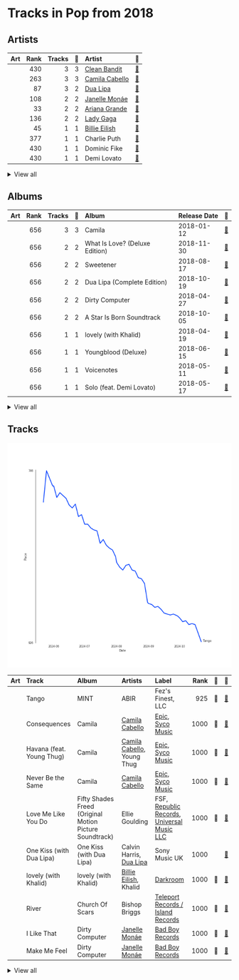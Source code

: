 # Tracks in Pop from 2018

## Artists

| Art | Rank | Tracks | 💚 | Artist | 🔗 |
|:---|---:|---:|---:|:---|:---|
| <img src="https://i.scdn.co/image/ab6761610000e5eb70d80b8ab8e193aef64223ec" alt="" width="50" /> | 430 | 3 | 3 | [Clean Bandit](../../../artists/clean_bandit/overview.md) | [🔗](https://open.spotify.com/artist/6MDME20pz9RveH9rEXvrOM) |
| <img src="https://i.scdn.co/image/ab6761610000e5eb76470faf6330235edbcb90a9" alt="" width="50" /> | 263 | 3 | 3 | [Camila Cabello](../../../artists/camila_cabello/overview.md) | [🔗](https://open.spotify.com/artist/4nDoRrQiYLoBzwC5BhVJzF) |
| <img src="https://i.scdn.co/image/ab6761610000e5eb0c68f6c95232e716f0abee8d" alt="" width="50" /> | 87 | 3 | 2 | [Dua Lipa](../../../artists/dua_lipa/overview.md) | [🔗](https://open.spotify.com/artist/6M2wZ9GZgrQXHCFfjv46we) |
| <img src="https://i.scdn.co/image/ab6761610000e5eb5dab878686269b7b8f4c3ab1" alt="" width="50" /> | 108 | 2 | 2 | [Janelle Monáe](../../../artists/janelle_monáe/overview.md) | [🔗](https://open.spotify.com/artist/6ueGR6SWhUJfvEhqkvMsVs) |
| <img src="https://i.scdn.co/image/ab6761610000e5eb40b5c07ab77b6b1a9075fdc0" alt="" width="50" /> | 33 | 2 | 2 | [Ariana Grande](../../../artists/ariana_grande/overview.md) | [🔗](https://open.spotify.com/artist/66CXWjxzNUsdJxJ2JdwvnR) |
| <img src="https://i.scdn.co/image/ab6761610000e5eb60f57316669a4ba12eb37b94" alt="" width="50" /> | 136 | 2 | 2 | [Lady Gaga](../../../artists/lady_gaga/overview.md) | [🔗](https://open.spotify.com/artist/1HY2Jd0NmPuamShAr6KMms) |
| <img src="https://i.scdn.co/image/ab6761610000e5eb4a21b4760d2ecb7b0dcdc8da" alt="" width="50" /> | 45 | 1 | 1 | [Billie Eilish](../../../artists/billie_eilish/overview.md) | [🔗](https://open.spotify.com/artist/6qqNVTkY8uBg9cP3Jd7DAH) |
| <img src="https://i.scdn.co/image/ab6761610000e5ebd5594e3ae145bbb2c096366d" alt="" width="50" /> | 377 | 1 | 1 | Charlie Puth | [🔗](https://open.spotify.com/artist/6VuMaDnrHyPL1p4EHjYLi7) |
| <img src="https://i.scdn.co/image/ab6761610000e5ebb62462a1a43ff08f8a982791" alt="" width="50" /> | 430 | 1 | 1 | Dominic Fike | [🔗](https://open.spotify.com/artist/6USv9qhCn6zfxlBQIYJ9qs) |
| <img src="https://i.scdn.co/image/ab6761610000e5ebe106fea940fcf250f8dd5bfe" alt="" width="50" /> | 430 | 1 | 1 | Demi Lovato | [🔗](https://open.spotify.com/artist/6S2OmqARrzebs0tKUEyXyp) |


<details>
<summary>View all</summary>

| Art | Rank | Tracks | 💚 | Artist | 🔗 |
|:---|---:|---:|---:|:---|:---|
| <img src="https://i.scdn.co/image/ab6761610000e5eb24ff450c42d4e36fb34a7631" alt="" width="50" /> | 430 | 1 | 1 | Khalid | [🔗](https://open.spotify.com/artist/6LuN9FCkKOj5PcnpouEgny) |
| <img src="https://i.scdn.co/image/ab6761610000e5eb5048d9616b459ef90f04b6d8" alt="" width="50" /> | 430 | 1 | 1 | 5 Seconds of Summer | [🔗](https://open.spotify.com/artist/5Rl15oVamLq7FbSb0NNBNy) |
| <img src="https://i.scdn.co/image/ab6761610000e5eb547d2b41c9f2c97318aad0ed" alt="" width="50" /> | 430 | 1 | 1 | Young Thug | [🔗](https://open.spotify.com/artist/50co4Is1HCEo8bhOyUWKpn) |
| <img src="https://i.scdn.co/image/ab6761610000e5eb90c77d2ffb0fe10130f03230" alt="" width="50" /> | 430 | 1 | 1 | LANY | [🔗](https://open.spotify.com/artist/49tQo2QULno7gxHutgccqF) |
| <img src="https://i.scdn.co/image/ab6761610000e5ebc9690bc711d04b3d4fd4b87c" alt="" width="50" /> | 4 | 1 | 1 | [BLACKPINK](../../../artists/blackpink/overview.md) | [🔗](https://open.spotify.com/artist/41MozSoPIsD1dJM0CLPjZF) |
| <img src="https://i.scdn.co/image/ab6761610000e5eb2e55922ed7b80e66863f3345" alt="" width="50" /> | 405 | 1 | 1 | ABIR | [🔗](https://open.spotify.com/artist/3QUOtWgmuxFyae4C0Q0thd) |
| <img src="https://i.scdn.co/image/ab6761610000e5eb60c3e9abe7327c0097738f22" alt="" width="50" /> | 430 | 1 | 1 | Sean Paul | [🔗](https://open.spotify.com/artist/3Isy6kedDrgPYoTS1dazA9) |
| <img src="https://i.scdn.co/image/ab6761610000e5eb679c995b0d4a641ba32aa5f0" alt="" width="50" /> | 430 | 1 | 1 | Anne-Marie | [🔗](https://open.spotify.com/artist/1zNqDE7qDGCsyzJwohVaoX) |
| <img src="https://i.scdn.co/image/ab6761610000e5eb7619ca2683b434e139040f70" alt="" width="50" /> | 430 | 1 | 1 | Zara Larsson | [🔗](https://open.spotify.com/artist/1Xylc3o4UrD53lo9CvFvVg) |
| <img src="https://i.scdn.co/image/ab6761610000e5eb1df45099b37cba1aa8bbc1c4" alt="" width="50" /> | 430 | 1 | 1 | Bishop Briggs | [🔗](https://open.spotify.com/artist/0yb46jwm7gqbZXVXZQ8Z1e) |
| <img src="https://i.scdn.co/image/ab6761610000e5ebc3cd7dc428871e8985d62b9a" alt="" width="50" /> | 430 | 1 | 1 | Ellie Goulding | [🔗](https://open.spotify.com/artist/0X2BH1fck6amBIoJhDVmmJ) |
| <img src="https://i.scdn.co/image/ab6761610000e5ebd56712ef06c48938329731e1" alt="" width="50" /> | 323 | 1 | 0 | Shawn Mendes | [🔗](https://open.spotify.com/artist/7n2wHs1TKAczGzO7Dd2rGr) |
| <img src="https://i.scdn.co/image/ab6761610000e5eb014a3c1730d960c66396ed63" alt="" width="50" /> | 430 | 1 | 0 | Calvin Harris | [🔗](https://open.spotify.com/artist/7CajNmpbOovFoOoasH2HaY) |
| <img src="https://i.scdn.co/image/ab6761610000e5ebead1540fa76796266fadba33" alt="" width="50" /> | 343 | 1 | 0 | Bebe Rexha | [🔗](https://open.spotify.com/artist/64M6ah0SkkRsnPGtGiRAbb) |
| <img src="https://i.scdn.co/image/ab6761610000e5ebb4ba86c361191d48cbeb4b32" alt="" width="50" /> | 218 | 1 | 0 | Miley Cyrus | [🔗](https://open.spotify.com/artist/5YGY8feqx7naU7z4HrwZM6) |
| <img src="https://i.scdn.co/image/ab6761610000e5eb105cc9628c315b29d299fbb4" alt="" width="50" /> | 430 | 1 | 0 | Mark Ronson | [🔗](https://open.spotify.com/artist/3hv9jJF3adDNsBSIQDqcjp) |
| <img src="https://i.scdn.co/image/ab6761610000e5ebaa2d9bd207a62adc3edf6631" alt="" width="50" /> | 430 | 1 | 0 | Florida Georgia Line | [🔗](https://open.spotify.com/artist/3b8QkneNDz4JHKKKlLgYZg) |
| <img src="https://i.scdn.co/image/ab6761610000e5ebe5bc630548fb3517cf90edb8" alt="" width="50" /> | 430 | 1 | 0 | Daniel Caesar | [🔗](https://open.spotify.com/artist/20wkVLutqVOYrc0kxFs7rA) |

</details>


## Albums

| Art | Rank | Tracks | 💚 | Album | Release Date | 🔗 |
|:---|---:|---:|---:|:---|:---|:---|
| <img src="https://i.scdn.co/image/ab67616d0000b2736eb0b9e73adcf04e4ed3eca4" alt="" width="50" /> | 656 | 3 | 3 | Camila | 2018-01-12 | [🔗](https://open.spotify.com/album/2vD3zSQr8hNlg0obNel4TE) |
| <img src="https://i.scdn.co/image/ab67616d0000b27337fb0680110fbb107740de5d" alt="" width="50" /> | 656 | 2 | 2 | What Is Love? (Deluxe Edition) | 2018-11-30 | [🔗](https://open.spotify.com/album/1MvF4ulZKH7SaDQs9rE5nc) |
| <img src="https://i.scdn.co/image/ab67616d0000b273c3af0c2355c24ed7023cd394" alt="" width="50" /> | 656 | 2 | 2 | Sweetener | 2018-08-17 | [🔗](https://open.spotify.com/album/3tx8gQqWbGwqIGZHqDNrGe) |
| <img src="https://i.scdn.co/image/ab67616d0000b273ae395b47b186c2bc8c458e0f" alt="" width="50" /> | 656 | 2 | 2 | Dua Lipa (Complete Edition) | 2018-10-19 | [🔗](https://open.spotify.com/album/0obMz8EHnr3dg6NCUK4xWp) |
| <img src="https://i.scdn.co/image/ab67616d0000b2730a60fb0deda858270cca82ee" alt="" width="50" /> | 656 | 2 | 2 | Dirty Computer | 2018-04-27 | [🔗](https://open.spotify.com/album/2PjlaxlMunGOUvcRzlTbtE) |
| <img src="https://i.scdn.co/image/ab67616d0000b273e2d156fdc691f57900134342" alt="" width="50" /> | 656 | 2 | 2 | A Star Is Born Soundtrack | 2018-10-05 | [🔗](https://open.spotify.com/album/4sLtOBOzn4s3GDUv3c5oJD) |
| <img src="https://i.scdn.co/image/ab67616d0000b2738a3f0a3ca7929dea23cd274c" alt="" width="50" /> | 656 | 1 | 1 | lovely (with Khalid) | 2018-04-19 | [🔗](https://open.spotify.com/album/2sBB17RXTamvj7Ncps15AK) |
| <img src="https://i.scdn.co/image/ab67616d0000b27341aa6776dc15fbd71a2b4557" alt="" width="50" /> | 656 | 1 | 1 | Youngblood (Deluxe) | 2018-06-15 | [🔗](https://open.spotify.com/album/2D0Hi3Jj6RFnpWDcSa0Otu) |
| <img src="https://i.scdn.co/image/ab67616d0000b273897f73256b9128a9d70eaf66" alt="" width="50" /> | 656 | 1 | 1 | Voicenotes | 2018-05-11 | [🔗](https://open.spotify.com/album/0mZIUXje90JtHxPNzWsJNR) |
| <img src="https://i.scdn.co/image/ab67616d0000b27367eda217860e86c43481a5cb" alt="" width="50" /> | 656 | 1 | 1 | Solo (feat. Demi Lovato) | 2018-05-17 | [🔗](https://open.spotify.com/album/1q7a5wZeti0neU2jDn8Dz3) |


<details>
<summary>View all</summary>

| Art | Rank | Tracks | 💚 | Album | Release Date | 🔗 |
|:---|---:|---:|---:|:---|:---|:---|
| <img src="https://i.scdn.co/image/ab67616d0000b273c4dae9528b2a8408f463eb17" alt="" width="50" /> | 656 | 1 | 1 | Malibu Nights | 2018-10-05 | [🔗](https://open.spotify.com/album/6SWmGozzQDUaczHXMuE8Za) |
| <img src="https://i.scdn.co/image/ab67616d0000b273d3b343b757e4f3275bb2f26a" alt="" width="50" /> | 611 | 1 | 1 | MINT | 2018-10-19 | [🔗](https://open.spotify.com/album/5hUQgovUfTYN47QGQXF8k2) |
| <img src="https://i.scdn.co/image/ab67616d0000b2736cd9798b6ace10ff98d1abdd" alt="" width="50" /> | 656 | 1 | 1 | Fifty Shades Freed (Original Motion Picture Soundtrack) | 2018-02-09 | [🔗](https://open.spotify.com/album/4w0N1CaZwQ5RPIuawqlYyy) |
| <img src="https://i.scdn.co/image/ab67616d0000b2737b1b6f41c1645af9757d5616" alt="" width="50" /> | 656 | 1 | 1 | Don't Forget About Me, Demos | 2018-10-16 | [🔗](https://open.spotify.com/album/05jbNkYoEQdjVDHEHtg1gY) |
| <img src="https://i.scdn.co/image/ab67616d0000b2738cae5034066af45cdfbc4266" alt="" width="50" /> | 656 | 1 | 1 | Church Of Scars | 2018-04-20 | [🔗](https://open.spotify.com/album/1TTxcgs3zEngN0EB56yXzY) |
| <img src="https://i.scdn.co/image/ab67616d0000b273c70176fa51326491ecc5f79e" alt="" width="50" /> | 656 | 1 | 0 | Who Hurt You? | 2018-10-16 | [🔗](https://open.spotify.com/album/15M9pZ8gsdoN67yLjyQ039) |
| <img src="https://i.scdn.co/image/ab67616d0000b273269423eb6467e308c0fbce24" alt="" width="50" /> | 656 | 1 | 0 | Shawn Mendes | 2018-05-25 | [🔗](https://open.spotify.com/album/2VP96XdMOKTXefI8Nui23s) |
| <img src="https://i.scdn.co/image/ab67616d0000b273d09f96d82310d4d77c14c108" alt="" width="50" /> | 656 | 1 | 0 | One Kiss (with Dua Lipa) | 2018-04-06 | [🔗](https://open.spotify.com/album/7GEzhoTiqcPYkOprWQu581) |
| <img src="https://i.scdn.co/image/ab67616d0000b273e18243ef239f3d28728ef086" alt="" width="50" /> | 656 | 1 | 0 | Nothing Breaks Like a Heart (feat. Miley Cyrus) | 2018-11-30 | [🔗](https://open.spotify.com/album/2hBfao8GWZwHlUGDB8HVQO) |
| <img src="https://i.scdn.co/image/ab67616d0000b27361fe6d3a50c0beaa3cfe33e9" alt="" width="50" /> | 656 | 1 | 0 | Expectations | 2018-06-22 | [🔗](https://open.spotify.com/album/4TOkZvtqNpg5UHyGxCn0mS) |

</details>


## Tracks

![Track score ranking over time](../../../images/playlists/pop/2018/tracks_time_series.png)

| Art | Track | Album | Artists | Label | Rank | 💚 | 🔗 |
|:---|:---|:---|:---|:---|---:|:---|:---|
| <img src="https://i.scdn.co/image/ab67616d0000b273d3b343b757e4f3275bb2f26a" alt="" width="50" /> | Tango | MINT | ABIR | Fez's Finest, LLC | 925 | 💚 | [🔗](https://open.spotify.com/track/24jrwTJSlYOCguuLa4j28A) |
| <img src="https://i.scdn.co/image/ab67616d0000b2736eb0b9e73adcf04e4ed3eca4" alt="" width="50" /> | Consequences | Camila | [Camila Cabello](../../../artists/camila_cabello/overview.md) | [Epic](../../../labels/epic), [Syco Music](../../../labels/syco_music) | 1000 | 💚 | [🔗](https://open.spotify.com/track/7sTtHHrD0zDpmzQzH3zegz) |
| <img src="https://i.scdn.co/image/ab67616d0000b2736eb0b9e73adcf04e4ed3eca4" alt="" width="50" /> | Havana (feat. Young Thug) | Camila | [Camila Cabello](../../../artists/camila_cabello/overview.md), Young Thug | [Epic](../../../labels/epic), [Syco Music](../../../labels/syco_music) | 1000 | 💚 | [🔗](https://open.spotify.com/track/1rfofaqEpACxVEHIZBJe6W) |
| <img src="https://i.scdn.co/image/ab67616d0000b2736eb0b9e73adcf04e4ed3eca4" alt="" width="50" /> | Never Be the Same | Camila | [Camila Cabello](../../../artists/camila_cabello/overview.md) | [Epic](../../../labels/epic), [Syco Music](../../../labels/syco_music) | 1000 | 💚 | [🔗](https://open.spotify.com/track/4eWQlBRaTjPPUlzacqEeoQ) |
| <img src="https://i.scdn.co/image/ab67616d0000b2736cd9798b6ace10ff98d1abdd" alt="" width="50" /> | Love Me Like You Do | Fifty Shades Freed (Original Motion Picture Soundtrack) | Ellie Goulding | FSF, [Republic Records](../../../labels/republic_records), [Universal Music LLC](../../../labels/universal_music_llc) | 1000 | 💚 | [🔗](https://open.spotify.com/track/0Cy7wt6IlRfBPHXXjmZbcP) |
| <img src="https://i.scdn.co/image/ab67616d0000b273d09f96d82310d4d77c14c108" alt="" width="50" /> | One Kiss (with Dua Lipa) | One Kiss (with Dua Lipa) | Calvin Harris, [Dua Lipa](../../../artists/dua_lipa/overview.md) | Sony Music UK | 1000 | | [🔗](https://open.spotify.com/track/7ef4DlsgrMEH11cDZd32M6) |
| <img src="https://i.scdn.co/image/ab67616d0000b2738a3f0a3ca7929dea23cd274c" alt="" width="50" /> | lovely (with Khalid) | lovely (with Khalid) | [Billie Eilish](../../../artists/billie_eilish/overview.md), Khalid | [Darkroom](../../../labels/darkroom) | 1000 | 💚 | [🔗](https://open.spotify.com/track/0u2P5u6lvoDfwTYjAADbn4) |
| <img src="https://i.scdn.co/image/ab67616d0000b2738cae5034066af45cdfbc4266" alt="" width="50" /> | River | Church Of Scars | Bishop Briggs | [Teleport Records / Island Records](../../../labels/island_records) | 1000 | 💚 | [🔗](https://open.spotify.com/track/3mRLHiSHYtC8Hk7bzZdUs1) |
| <img src="https://i.scdn.co/image/ab67616d0000b2730a60fb0deda858270cca82ee" alt="" width="50" /> | I Like That | Dirty Computer | [Janelle Monáe](../../../artists/janelle_monáe/overview.md) | [Bad Boy Records](../../../labels/bad_boy) | 1000 | 💚 | [🔗](https://open.spotify.com/track/2EznBGrlmx9wBeYgyDojsA) |
| <img src="https://i.scdn.co/image/ab67616d0000b2730a60fb0deda858270cca82ee" alt="" width="50" /> | Make Me Feel | Dirty Computer | [Janelle Monáe](../../../artists/janelle_monáe/overview.md) | [Bad Boy Records](../../../labels/bad_boy) | 1000 | 💚 | [🔗](https://open.spotify.com/track/5gW5dSy3vXJxgzma4rQuzH) |


<details>
<summary>View all</summary>

| Art | Track | Album | Artists | Label | Rank | 💚 | 🔗 |
|:---|:---|:---|:---|:---|---:|:---|:---|
| <img src="https://i.scdn.co/image/ab67616d0000b273897f73256b9128a9d70eaf66" alt="" width="50" /> | Attention | Voicenotes | Charlie Puth | Artist Partner | 1000 | 💚 | [🔗](https://open.spotify.com/track/5cF0dROlMOK5uNZtivgu50) |
| <img src="https://i.scdn.co/image/ab67616d0000b27367eda217860e86c43481a5cb" alt="" width="50" /> | Solo (feat. Demi Lovato) | Solo (feat. Demi Lovato) | [Clean Bandit](../../../artists/clean_bandit/overview.md), Demi Lovato | Atlantic Records UK | 1000 | 💚 | [🔗](https://open.spotify.com/track/6kPJZM97LwdG9QIsT7khp6) |
| <img src="https://i.scdn.co/image/ab67616d0000b273269423eb6467e308c0fbce24" alt="" width="50" /> | In My Blood | Shawn Mendes | Shawn Mendes | [Island Records](../../../labels/island_records) | 1000 | | [🔗](https://open.spotify.com/track/2QZ7WLBE8h2y1Y5Fb8RYbH) |
| <img src="https://i.scdn.co/image/ab67616d0000b27341aa6776dc15fbd71a2b4557" alt="" width="50" /> | Youngblood | Youngblood (Deluxe) | 5 Seconds of Summer | [Capitol](../../../labels/capitol_records) | 1000 | 💚 | [🔗](https://open.spotify.com/track/2iUXsYOEPhVqEBwsqP70rE) |
| <img src="https://i.scdn.co/image/ab67616d0000b27361fe6d3a50c0beaa3cfe33e9" alt="" width="50" /> | Meant to Be (feat. Florida Georgia Line) | Expectations | Bebe Rexha, Florida Georgia Line | [Warner Records](../../../labels/warner_records) | 1000 | | [🔗](https://open.spotify.com/track/4e4fqjx0Izh4svvTef1z7e) |
| <img src="https://i.scdn.co/image/ab67616d0000b273c3af0c2355c24ed7023cd394" alt="" width="50" /> | breathin | Sweetener | [Ariana Grande](../../../artists/ariana_grande/overview.md) | [Republic Records](../../../labels/republic_records) | 1000 | 💚 | [🔗](https://open.spotify.com/track/4OafepJy2teCjYJbvFE60J) |
| <img src="https://i.scdn.co/image/ab67616d0000b273c3af0c2355c24ed7023cd394" alt="" width="50" /> | no tears left to cry | Sweetener | [Ariana Grande](../../../artists/ariana_grande/overview.md) | [Republic Records](../../../labels/republic_records) | 1000 | 💚 | [🔗](https://open.spotify.com/track/2qT1uLXPVPzGgFOx4jtEuo) |
| <img src="https://i.scdn.co/image/ab67616d0000b273e2d156fdc691f57900134342" alt="" width="50" /> | La Vie En Rose | A Star Is Born Soundtrack | [Lady Gaga](../../../artists/lady_gaga/overview.md) | A Star is Born OST | 1000 | 💚 | [🔗](https://open.spotify.com/track/3WKnfkgwrARwElktHSU5Ik) |
| <img src="https://i.scdn.co/image/ab67616d0000b273e2d156fdc691f57900134342" alt="" width="50" /> | Look What I Found | A Star Is Born Soundtrack | [Lady Gaga](../../../artists/lady_gaga/overview.md) | A Star is Born OST | 1000 | 💚 | [🔗](https://open.spotify.com/track/1l9G7M8gNyQsgOGWZGoQsT) |
| <img src="https://i.scdn.co/image/ab67616d0000b273c4dae9528b2a8408f463eb17" alt="" width="50" /> | Malibu Nights | Malibu Nights | LANY | [Polydor Records](../../../labels/polydor_records) | 1000 | 💚 | [🔗](https://open.spotify.com/track/0Eqg0CQ7bK3RQIMPw1A7pl) |
| <img src="https://i.scdn.co/image/ab67616d0000b2737b1b6f41c1645af9757d5616" alt="" width="50" /> | Babydoll | Don't Forget About Me, Demos | Dominic Fike | [Columbia](../../../labels/columbia) | 1000 | 💚 | [🔗](https://open.spotify.com/track/7yNf9YjeO5JXUE3JEBgnYc) |
| <img src="https://i.scdn.co/image/ab67616d0000b273c70176fa51326491ecc5f79e" alt="" width="50" /> | Who Hurt You? | Who Hurt You? | Daniel Caesar | Golden Child Recordings | 1000 | | [🔗](https://open.spotify.com/track/23c9gmiiv7RCu7twft0Mym) |
| <img src="https://i.scdn.co/image/ab67616d0000b273ae395b47b186c2bc8c458e0f" alt="" width="50" /> | Kiss and Make Up | Dua Lipa (Complete Edition) | [Dua Lipa](../../../artists/dua_lipa/overview.md), [BLACKPINK](../../../artists/blackpink/overview.md) | [Warner Records](../../../labels/warner_records) | 1000 | 💚 | [🔗](https://open.spotify.com/track/7jr3iPu4O4bTCVwLMbdU2i) |
| <img src="https://i.scdn.co/image/ab67616d0000b273ae395b47b186c2bc8c458e0f" alt="" width="50" /> | New Rules | Dua Lipa (Complete Edition) | [Dua Lipa](../../../artists/dua_lipa/overview.md) | [Warner Records](../../../labels/warner_records) | 1000 | 💚 | [🔗](https://open.spotify.com/track/43oK4OAWUsRZUDVeHtKI4U) |
| <img src="https://i.scdn.co/image/ab67616d0000b273e18243ef239f3d28728ef086" alt="" width="50" /> | Nothing Breaks Like a Heart (feat. Miley Cyrus) | Nothing Breaks Like a Heart (feat. Miley Cyrus) | Mark Ronson, Miley Cyrus | [Columbia](../../../labels/columbia) | 1000 | | [🔗](https://open.spotify.com/track/27rdGxbavYJeBphck5MZAF) |
| <img src="https://i.scdn.co/image/ab67616d0000b27337fb0680110fbb107740de5d" alt="" width="50" /> | Rockabye (feat. Sean Paul & Anne-Marie) | What Is Love? (Deluxe Edition) | [Clean Bandit](../../../artists/clean_bandit/overview.md), Sean Paul, Anne-Marie | Atlantic Records UK | 1000 | 💚 | [🔗](https://open.spotify.com/track/2hrUO4drrO63i7FYbCLBl2) |
| <img src="https://i.scdn.co/image/ab67616d0000b27337fb0680110fbb107740de5d" alt="" width="50" /> | Symphony (feat. Zara Larsson) | What Is Love? (Deluxe Edition) | [Clean Bandit](../../../artists/clean_bandit/overview.md), Zara Larsson | Atlantic Records UK | 1000 | 💚 | [🔗](https://open.spotify.com/track/72gv4zhNvRVdQA0eOenCal) |

</details>

